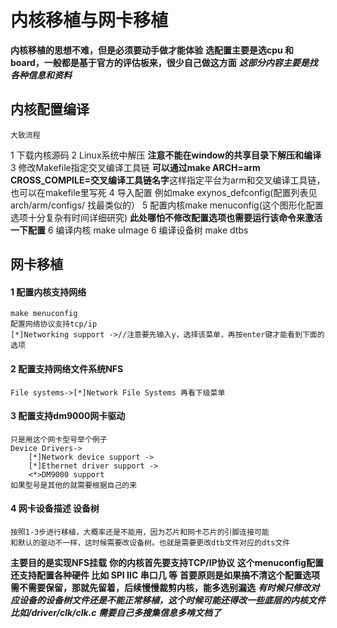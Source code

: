 # 内核移植与网卡移植
**内核移植的思想不难，但是必须要动手做才能体验**
**选配置主要是选cpu 和 board，一般都是基于官方的评估板来，很少自己做这方面**
***这部分内容主要是找各种信息和资料***
## 内核配置编译
    大致流程
1 下载内核源码
2 Linux系统中解压 **注意不能在window的共享目录下解压和编译**
3 修改Makefile指定交叉编译工具链
**可以通过make ARCH=arm CROSS_COMPILE=交叉编译工具链名字**这样指定平台为arm和交叉编译工具链，也可以在makefile里写死
4 导入配置 例如make exynos_defconfig(配置列表见arch/arm/configs/ 找最类似的）
5 配置内核make menuconfig(这个图形化配置选项十分复杂有时间详细研究)
**此处哪怕不修改配置选项也需要运行该命令来激活一下配置**
6 编译内核 make uImage
6 编译设备树 make dtbs
## 网卡移植
#### 1 配置内核支持网络
    make menuconfig
    配置网络协议支持tcp/ip
    [*]Networking support ->//注意要先输入y，选择该菜单，再按enter键才能看到下面的选项
#### 2 配置支持网络文件系统NFS
    File systems->[*]Network File Systems 再看下级菜单
#### 3 配置支持dm9000网卡驱动
    只是用这个网卡型号举个例子
    Device Drivers->
        [*]Network device support ->
        [*]Ethernet driver support ->
        <*>DM9000 support
    如果型号是其他的就需要根据自己的来
#### 4 网卡设备描述 设备树
    按照1-3步进行移植，大概率还是不能用，因为芯片和网卡芯片的引脚连接可能
    和默认的驱动不一样，这时候需要改设备树。也就是需要更改dtb文件对应的dts文件
    
**主要目的是实现NFS挂载**
**你的内核首先要支持TCP/IP协议**
**这个menuconfig配置还支持配置各种硬件 比如 SPI IIC 串口几 等**
**首要原则是如果搞不清这个配置选项需不需要保留，那就先留着，后续慢慢裁剪内核，能多选别漏选**
***有时候只修改对应设备的设备树文件还是不能正常移植，这个时候可能还得改一些底层的内核文件比如/driver/clk/clk.c 需要自己多搜集信息多啃文档了***
